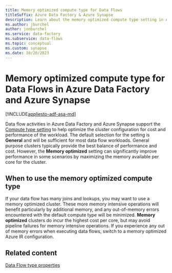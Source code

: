 ```yaml
---
title: Memory optimized compute type for Data Flows
titleSuffix: Azure Data Factory & Azure Synapse
description: Learn about the memory optimized compute type setting in Azure Data Factory and Azure Synapse.
ms.author: jburchel
author: jonburchel
ms.service: data-factory
ms.subservice: data-flows
ms.topic: conceptual
ms.custom: synapse
ms.date: 10/20/2023
---
```


# Memory optimized compute type for Data Flows in Azure Data Factory and Azure Synapse

[!INCLUDE[appliesto-adf-asa-md](includes/appliesto-adf-asa-md.md)]

Data flow activities in Azure Data Factory and Azure Synapse support the [Compute type setting](control-flow-execute-data-flow-activity.md#type-properties) to help optimize the cluster configuration for cost and performance of the workload.  The default selection for the setting is **General** and will be sufficient for most data flow workloads. General purpose clusters typically provide the best balance of performance and cost.  However, the **Memory optimized** setting can significantly improve performance in some scenarios by maximizing the memory available per core for the cluster.

## When to use the memory optimized compute type

If your data flow has many joins and lookups, you may want to use a memory optimized cluster. These more memory intensive operations will benefit particularly by additional memory, and any out-of-memory errors encountered with the default compute type will be minimized. **Memory optimized** clusters do incur the highest cost per core, but may avoid pipeline failures for memory intensive operations. If you experience any out of memory errors when executing data flows, switch to a memory optimized Azure IR configuration.

## Related content

[Data Flow type properties](control-flow-execute-data-flow-activity.md#type-properties)
